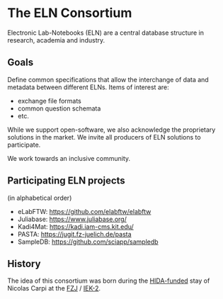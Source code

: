 # The ELN Consortium
Electronic Lab-Notebooks (ELN) are a central database structure in research, academia and industry. 

## Goals
Define common specifications that allow the interchange of data and metadata between different ELNs. Items of interest are:
- exchange file formats
- common question schemata
- etc.

While we support open-software, we also acknowledge the proprietary solutions in the market. We invite all producers of ELN solutions to participate.

We work towards an inclusive community.

## Participating ELN projects
(in alphabetical order)
- eLabFTW: https://github.com/elabftw/elabftw
- Juliabase: https://www.juliabase.org/
- Kadi4Mat: https://kadi.iam-cms.kit.edu/
- PASTA: https://jugit.fz-juelich.de/pasta
- SampleDB: https://github.com/sciapp/sampledb

## History
The idea of this consortium was born during the [HIDA-funded](https://www.helmholtz-hida.de) stay of Nicolas Carpi at the [FZJ](https://www.fz-juelich.de) / [IEK-2](https://www.fz-juelich.de/iek/iek-2).
